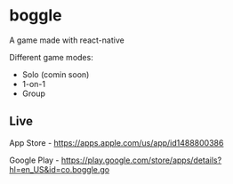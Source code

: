 # boggle

A game made with react-native

Different game modes:
- Solo (comin soon)
- 1-on-1
- Group

## Live

App Store - https://apps.apple.com/us/app/id1488800386

Google Play - https://play.google.com/store/apps/details?hl=en_US&id=co.boggle.go
